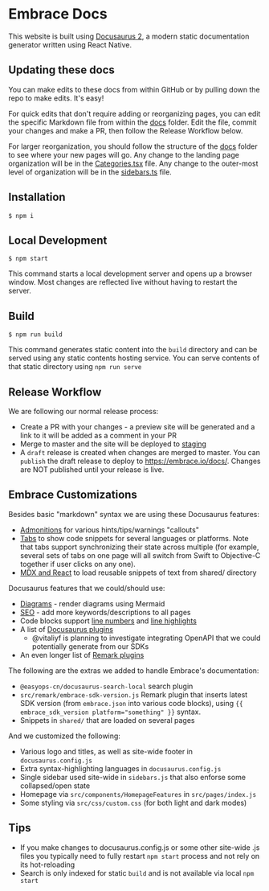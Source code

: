 # Embrace Docs

This website is built using [Docusaurus 2](https://docusaurus.io/), a modern static documentation generator written using React Native.

## Updating these docs

You can make edits to these docs from within GitHub or by pulling down the repo to make edits. It's easy!

For quick edits that don't require adding or reorganizing pages, you can edit the specific Markdown file from within the [docs](./docs/) folder. Edit the file, commit your changes and make a PR, then follow the Release Workflow below.

For larger reorganization, you should follow the structure of the [docs](./docs) folder to see where your new pages will go. Any change to the landing page organization will be in the [Categories.tsx](./src/pages/_Home/Categories/Categories.tsx) file. Any change to the outer-most level of organization will be in the [sidebars.ts](./sidebars.ts) file.

## Installation

```
$ npm i
```

## Local Development

```
$ npm start
```

This command starts a local development server and opens up a browser window. Most changes are reflected live without having to restart the server.

## Build

```
$ npm run build
```

This command generates static content into the `build` directory and can be served using any static contents hosting service.
You can serve contents of that static directory using `npm run serve`

## Release Workflow

We are following our normal release process:

- Create a PR with your changes - a preview site will be generated and a link to it will be added as a comment in your PR
- Merge to master and the site will be deployed to [staging](https://stg.emb-eng.com/docs/)
- A `draft` release is created when changes are merged to master. You can `publish` the draft release to deploy to https://embrace.io/docs/. Changes are NOT published until your release is live.

## Embrace Customizations

Besides basic "markdown" syntax we are using these Docusaurus features:

- [Admonitions](https://docusaurus.io/docs/markdown-features/admonitions) for various hints/tips/warnings "callouts"
- [Tabs](https://docusaurus.io/docs/markdown-features/tabs) to show code snippets for several languages or platforms. Note that tabs support synchronizing their state across multiple (for example, several sets of tabs on one page will all switch from Swift to Objective-C together if user clicks on any one).
- [MDX and React](https://docusaurus.io/docs/markdown-features/react) to load reusable snippets of text from shared/ directory

Docusaurus features that we could/should use:

- [Diagrams](https://docusaurus.io/docs/markdown-features/diagrams) - render diagrams using Mermaid
- [SEO](https://docusaurus.io/docs/seo) - add more keywords/descriptions to all pages
- Code blocks support [line numbers](https://docusaurus.io/docs/markdown-features/code-blocks#line-numbering) and [line highlights](https://docusaurus.io/docs/markdown-features/code-blocks#line-highlighting)
- A list of [Docusaurus plugins](https://docusaurus.io/community/resources)
  - @vitaliyf is planning to investigate integrating OpenAPI that we could potentially generate from our SDKs
- An even longer list of [Remark plugins](https://github.com/remarkjs/remark/blob/main/doc/plugins.md)

The following are the extras we added to handle Embrace's documentation:

- `@easyops-cn/docusaurus-search-local` search plugin
- `src/remark/embrace-sdk-version.js` Remark plugin that inserts latest SDK version (from `embrace.json` into various code blocks), using `{{ embrace_sdk_version platform="something" }}` syntax.
- Snippets in `shared/` that are loaded on several pages

And we customized the following:

- Various logo and titles, as well as site-wide footer in `docusaurus.config.js`
- Extra syntax-highlighting languages in `docusaurus.config.js`
- Single sidebar used site-wide in `sidebars.js` that also enforse some collapsed/open state
- Homepage via `src/components/HomepageFeatures` in `src/pages/index.js`
- Some styling via `src/css/custom.css` (for both light and dark modes)

## Tips

- If you make changes to docusaurus.config.js or some other site-wide .js files you typically need to fully restart `npm start` process and not rely on its hot-reloading
- Search is only indexed for static `build` and is not available via local `npm start`
